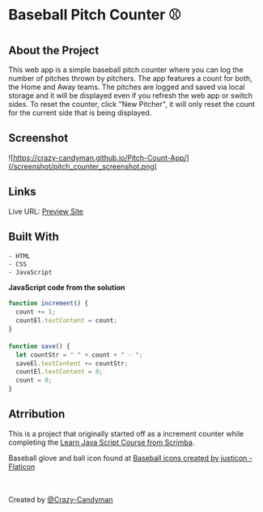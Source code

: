 # Baseball Pitch Counter ⚾

## About the Project

This web app is a simple baseball pitch counter where you can log the number of pitches thrown by pitchers. The app
features a count for both, the Home and Away teams. The pitches are logged and saved via local storage and it will be
displayed even if you refresh the web app or switch sides. To reset the counter, click "New Pitcher", it will only reset
the count for the current side that is being displayed.

## Screenshot

![https://crazy-candyman.github.io/Pitch-Count-App/](/screenshot/pitch_counter_screenshot.png)

## Links

Live URL: [Preview Site](https://crazy-candyman.github.io/Pitch-Count-App/)

## Built With

    - HTML
    - CSS
    - JavaScript

**JavaScript code from the solution**

```javascript
function increment() {
  count += 1;
  countEl.textContent = count;
}

function save() {
  let countStr = " " + count + " - ";
  saveEl.textContent += countStr;
  countEl.textContent = 0;
  count = 0;
}
```

## Atrribution

This is a project that originally started off as a increment counter while completing the
<a href="https://scrimba.com/learn/learnjavascript">Learn Java Script Course from Scrimba</a>.

Baseball glove and ball icon found at <a href="https://www.flaticon.com/free-icons/baseball" title="baseball icons">
Baseball icons created by justicon - Flaticon</a>
<br/>
<br/>
<br/>

Created by [@Crazy-Candyman](https://github.com/Crazy-Candyman)
